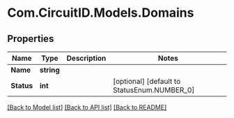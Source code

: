 
# Com.CircuitID.Models.Domains

## Properties

Name | Type | Description | Notes
------------ | ------------- | ------------- | -------------
**Name** | **string** |  | 
**Status** | **int** |  | [optional] [default to StatusEnum.NUMBER_0]

[[Back to Model list]](../README.md#documentation-for-models)
[[Back to API list]](../README.md#documentation-for-api-endpoints)
[[Back to README]](../README.md)

